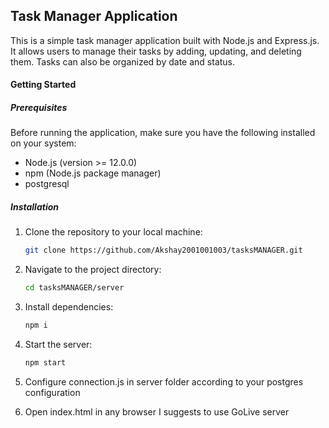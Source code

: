## Task Manager Application

This is a simple task manager application built with Node.js and Express.js. It allows users to manage their tasks by adding, updating, and deleting them. Tasks can also be organized by date and status.

#### Getting Started

##### Prerequisites
Before running the application, make sure you have the following installed on your system:
- Node.js (version >= 12.0.0)
- npm (Node.js package manager)
- postgresql

##### Installation
1. Clone the repository to your local machine:
   ```bash
   git clone https://github.com/Akshay2001001003/tasksMANAGER.git
   
2. Navigate to the project directory:
   ```bash
   cd tasksMANAGER/server

3. Install dependencies:
   ```bash
   npm i

4. Start the server:
   ```bash
   npm start

5. Configure connection.js in server folder according to your postgres configuration

6. Open index.html in any browser I suggests to use GoLive server
